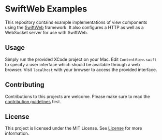 # SwiftWeb Examples

This repository contains example implementations of view components using the [SwiftWeb](https://github.com/Apodini/SwiftWeb) framework. It also configures a HTTP as well as a WebSocket server for use with SwiftWeb.

## Usage

Simply run the provided XCode project on your Mac. Edit `ContentView.swift` to specify a user interface which should be available through a web browser. Visit `localhost` with your browser to access the provided interface.

## Contributing
Contributions to this projects are welcome. Please make sure to read the [contribution guidelines](https://github.com/Apodini/.github/blob/master/CONTRIBUTING.md) first.

## License
This project is licensed under the MIT License. See [License](https://github.com/Apodini/Template-Repository/blob/master/LICENSE) for more information.
